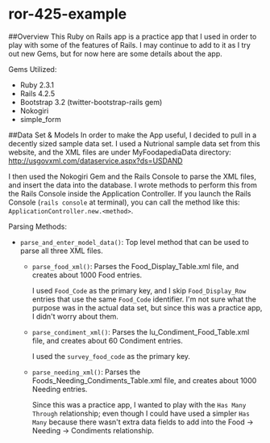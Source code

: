 # ror-425-example
##Overview
This Ruby on Rails app is a practice app that I used in order to play with some of the features of Rails. I may continue to add to it as I try out new Gems, but for now here are some details about the app.

Gems Utilized:
- Ruby 2.3.1
- Rails 4.2.5
- Bootstrap 3.2 (twitter-bootstrap-rails gem)
- Nokogiri
- simple_form

##Data Set & Models
In order to make the App useful, I decided to pull in a decently sized sample data set. I used a Nutrional sample data set from this website, and the XML files are under MyFoodapediaData directory:
http://usgovxml.com/dataservice.aspx?ds=USDAND

I then used the Nokogiri Gem and the Rails Console to parse the XML files, and insert the data into the database. I wrote methods to perform this from the Rails Console inside the Application Controller. If you launch the Rails Console (`rails console` at terminal), you can call the method like this: `ApplicationController.new.<method>`.

Parsing Methods:
- `parse_and_enter_model_data()`: Top level method that can be used to parse all three XML files.
  - `parse_food_xml()`: Parses the Food_Display_Table.xml file, and creates about 1000 Food entries. 

     I used `Food_Code` as the primary key, and I skip `Food_Display_Row` entries that use the same `Food_Code` identifier. I'm not sure what the purpose was in the actual data set, but since this was a practice app, I didn't worry about them. 
  - `parse_condiment_xml()`: Parses the lu_Condiment_Food_Table.xml file, and creates about 60 Condiment entries.
   
     I used the `survey_food_code` as the primary key.
  - `parse_needing_xml()`: Parses the Foods_Needing_Condiments_Table.xml file, and creates about 1000 Needing entries.

     Since this was a practice app, I wanted to play with the `Has Many Through` relationship; even though I could have used a simpler `Has Many` because there wasn't extra data fields to add into the Food -> Needing -> Condiments relationship.

